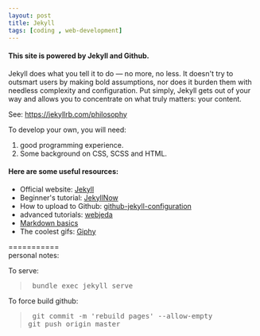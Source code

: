 ```yaml
---
layout: post
title: Jekyll
tags: [coding , web-development] 
---
```


#### This site is powered by Jekyll and Github.

Jekyll does what you tell it to do — no more, no less. It doesn't try to outsmart users by making bold assumptions, nor does it burden them with needless complexity and configuration. Put simply, Jekyll gets out of your way and allows you to concentrate on what truly matters: your content.

See: https://jekyllrb.com/philosophy

To develop your own, you will need:
1. good programming experience.
2. Some background on CSS, SCSS and HTML.

#### Here are some useful resources:

* Official website: [Jekyll](https://jekyllrb.com/)
* Beginner's tutorial: [JekyllNow](https://www.smashingmagazine.com/2014/08/build-blog-jekyll-github-pages/)
* How to upload to Github: [github-jekyll-configuration](https://help.github.com/en/articles/setting-up-your-github-pages-site-locally-with-jekyll#keeping-your-site-up-to-date-with-the-github-pages-gem)
* advanced tutorials: [webjeda](https://blog.webjeda.com/)
* [Markdown basics](https://github.com/adam-p/markdown-here/wiki/Markdown-Cheatsheet#code)
* The coolest gifs: [Giphy](https://giphy.com/search/icons-stickers)


=========== <br>
personal notes:

To serve:
> <pre> bundle exec jekyll serve </pre>


To force build github:
> <pre> git commit -m 'rebuild pages' --allow-empty
> git push origin master </pre>
